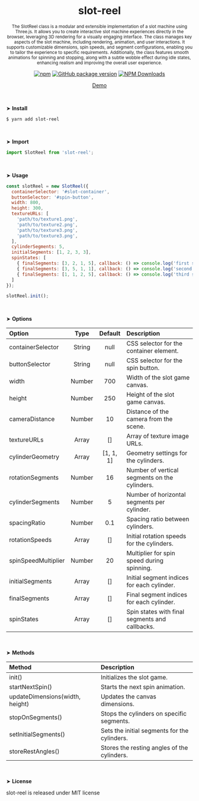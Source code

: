 <div align="center">
<br>

<h1>slot-reel</h1>

<p><sup>The SlotReel class is a modular and extensible implementation of a slot machine using Three.js. It allows you to create interactive slot machine experiences directly in the browser, leveraging 3D rendering for a visually engaging interface. The class manages key aspects of the slot machine, including rendering, animation, and user interactions. It supports customizable dimensions, spin speeds, and segment configurations, enabling you to tailor the experience to specific requirements. Additionally, the class features smooth animations for spinning and stopping, along with a subtle wobble effect during idle states, enhancing realism and improving the overall user experience.</sup></p>

[![npm](https://img.shields.io/npm/v/slot-reel.svg?colorB=brightgreen)](https://www.npmjs.com/package/slot-reel)
[![GitHub package version](https://img.shields.io/github/package-json/v/ux-ui-pro/slot-reel.svg)](https://github.com/ux-ui-pro/slot-reel)
[![NPM Downloads](https://img.shields.io/npm/dm/slot-reel.svg?style=flat)](https://www.npmjs.org/package/slot-reel)

<a href="https://codepen.io/ux-ui/pen/jENVZRY">Demo</a>

</div>
<br>

&#10148; **Install**
```console
$ yarn add slot-reel
```

<br>

&#10148; **Import**

```javascript
import SlotReel from 'slot-reel';
```
<br>

&#10148; **Usage**
```javascript
const slotReel = new SlotReel({
  containerSelector: '#slot-container',
  buttonSelector: '#spin-button',
  width: 800,
  height: 300,
  textureURLs: [
    'path/to/texture1.png',
    'path/to/texture2.png',
    'path/to/texture3.png',
    'path/to/texture3.png',
  ],
  cylinderSegments: 5,
  initialSegments: [1, 2, 3, 3],
  spinStates: [
    { finalSegments: [3, 2, 1, 5], callback: () => console.log('first spin finished') },
    { finalSegments: [3, 5, 1, 1], callback: () => console.log('second spin finished') },
    { finalSegments: [1, 1, 2, 5], callback: () => console.log('third spin finished') },
  ]
});

slotReel.init();
```
<br>

&#10148; **Options**

| Option              |  Type  |  Default  | Description                                    |
|:--------------------|:------:|:---------:|:-----------------------------------------------|
| containerSelector   | String |   null    | CSS selector for the container element.        |
| buttonSelector      | String |   null    | CSS selector for the spin button.              |
| width               | Number |    700    | Width of the slot game canvas.                 |
| height              | Number |    250    | Height of the slot game canvas.                |
| cameraDistance      | Number |    10     | Distance of the camera from the scene.         |
| textureURLs         | Array  |    []     | Array of texture image URLs.                   |
| cylinderGeometry    | Array  | [1, 1, 1] | Geometry settings for the cylinders.           |
| rotationSegments    | Number |    16     | Number of vertical segments on the cylinders.  |
| cylinderSegments    | Number |     5     | Number of horizontal segments per cylinder.    |
| spacingRatio        | Number |    0.1    | Spacing ratio between cylinders.               |
| rotationSpeeds      | Array  |    []     | Initial rotation speeds for the cylinders.     |
| spinSpeedMultiplier | Number |    20     | Multiplier for spin speed during spinning.     |
| initialSegments     | Array  |    []     | Initial segment indices for each cylinder.     |
| finalSegments       | Array  |    []     | Final segment indices for each cylinder.       |
| spinStates          | Array  |    []     | Spin states with final segments and callbacks. |
<br>

&#10148; **Methods**

| Method                          | Description                                  |
|:--------------------------------|:---------------------------------------------|
| init()                          | Initializes the slot game.                   |
| startNextSpin()                 | Starts the next spin animation.              |
| updateDimensions(width, height) | Updates the canvas dimensions.               |
| stopOnSegments()                | Stops the cylinders on specific segments.    |
| setInitialSegments()            | Sets the initial segments for the cylinders. |
| storeRestAngles()               | Stores the resting angles of the cylinders.  |
<br>

&#10148; **License**

slot-reel is released under MIT license
